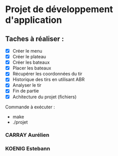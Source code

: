 # Projet de développement d'application

## Taches à réaliser :
- [X] Créer le menu  
- [X] Créer le plateau
- [X] Créer les bateaux
- [X] Placer les bateaux
- [X] Récupérer les coordonnées du tir
- [X] Historique des tirs en utilisant ABR 
- [X] Analyser le tir
- [X] Fin de partie
- [X] Achitecture du projet (fichiers)

Commande à exécuter : 
- make
- ./projet

### CARRAY Aurélien
### KOENIG Estebann
